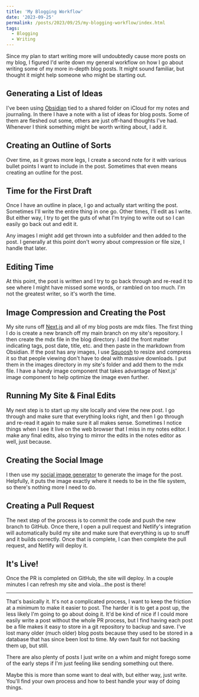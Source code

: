 ```yaml
---
title: 'My Blogging Workflow'
date: '2023-09-25'
permalink: /posts/2023/09/25/my-blogging-workflow/index.html
tags:
  - Blogging
  - Writing
---
```


Since my plan to start writing more will undoubtedly cause more posts on my blog, I figured I'd write down my general workflow on how I go about writing some of my more in-depth blog posts. It might sound familiar, but thought it might help someone who might be starting out.
<!-- excerpt -->

## Generating a List of Ideas

I've been using [Obsidian](https://obsidian.md/) tied to a shared folder on iCloud for my notes and journaling. In there I have a note with a list of ideas for blog posts. Some of them are fleshed out some, others are just off-hand thoughts I've had. Whenever I think something might be worth writing about, I add it.

## Creating an Outline of Sorts

Over time, as it grows more legs, I create a second note for it with various bullet points I want to include in the post. Sometimes that even means creating an outline for the post.

## Time for the First Draft

Once I have an outline in place, I go and actually start writing the post. Sometimes I'll write the entire thing in one go. Other times, I'll edit as I write. But either way, I try to get the guts of what I'm trying to write out so I can easily go back out and edit it.

Any images I might add get thrown into a subfolder and then added to the post. I generally at this point don't worry about compression or file size, I handle that later.

## Editing Time

At this point, the post is written and I try to go back through and re-read it to see where I might have missed some words, or rambled on too much. I'm not the greatest writer, so it's worth the time.
## Image Compression and Creating the Post

My site runs off [Next.js](https://nextjs.org/) and all of my blog posts are mdx files. The first thing I do is create a new branch off my main branch on my site's repository. I then create the mdx file in the blog directory. I add the front matter indicating tags, post date, title, etc. and then paste in the markdown from Obsidian. If the post has any images, I use [Squoosh](https://squoosh.app/) to resize and compress it so that people viewing don't have to deal with massive downloads. I put them in the images directory in my site's folder and add them to the mdx file. I have a handy image component that takes advantage of Next.js' image component to help optimize the image even further.

## Running My Site & Final Edits

My next step is to start up my site locally and view the new post. I go through and make sure that everything looks right, and then I go through and re-read it again to make sure it all makes sense. Sometimes I notice things when I see it live on the web browser that I miss in my notes editor. I make any final edits, also trying to mirror the edits in the notes editor as well, just because.

## Creating the Social Image

I then use my [social image generator](https://kpwags.com/posts/2022/11/03/building-a-social-image-generator-console-app) to generate the image for the post. Helpfully, it puts the image exactly where it needs to be in the file system, so there's nothing more I need to do.

## Creating a Pull Request

The next step of the process is to commit the code and push the new branch to GitHub. Once there, I open a pull request and Netlify's integration will automatically build my site and make sure that everything is up to snuff and it builds correctly. Once that is complete, I can then complete the pull request, and Netlify will deploy it.

## It's Live!

Once the PR is completed on GitHub, the site will deploy. In a couple minutes I can refresh my site and viola...the post is there!

---

That's basically it. It's not a complicated process, I want to keep the friction at a minimum to make it easier to post. The harder it is to get a post up, the less likely I'm going to go about doing it. It'd be kind of nice if I could more easily write a post without the whole PR process, but I find having each post be a file makes it easy to store in a git repository to backup and save. I've lost many older (much older) blog posts because they used to be stored in a database that has since been lost to time. My own fault for not backing them up, but still.

There are also plenty of posts I just write on a whim and might forego some of the early steps if I'm just feeling like sending something out there.

Maybe this is more than some want to deal with, but either way, just write. You'll find your own process and how to best handle your way of doing things.
